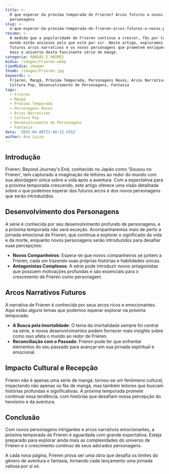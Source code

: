 ```yaml
---
title: >-
  O que esperar da próxima temporada de Frieren? Arcos futuros e novos
  personagens
slug: >-
  o-que-esperar-da-proxima-temporada-de-frieren-arcos-futuros-e-novos-personagens
resumo: >-
  À medida que a popularidade de Frieren continua a crescer, fãs por todo o
  mundo estão ansiosos pelo que está por vir. Neste artigo, exploramos os
  futuros arcos narrativos e os novos personagens que prometem enriquecer ainda
  mais o universo desta fascinante série de mangá.
categoria: MANGÁS E ANIMES
midia: /images/Frieren.webp
tipoMidia: imagem
thumb: /images/Frieren.jpg
keywords: >-
  Frieren, Mangá, Próxima Temporada, Personagens Novos, Arcos Narrativos,
  Cultura Pop, Desenvolvimento de Personagens, Fantasia
tags:
  - Frieren
  - Mangá
  - Próxima Temporada
  - Personagens Novos
  - Arcos Narrativos
  - Cultura Pop
  - Desenvolvimento de Personagens
  - Fantasia
data: '2025-04-06T21:40:22.555Z'
author: Ana Luiza
---
```


## Introdução

Frieren: Beyond Journey's End, conhecido no Japão como 'Sousou no Frieren', tem capturado a imaginação de leitores ao redor do mundo com sua abordagem única sobre a vida após a aventura. Com a expectativa para a próxima temporada crescendo, este artigo oferece uma visão detalhada sobre o que podemos esperar dos futuros arcos e dos novos personagens que serão introduzidos.

## Desenvolvimento dos Personagens

A série é conhecida por seu desenvolvimento profundo de personagens, e a próxima temporada não será exceção. Acompanharemos mais de perto a jornada emocional de Frieren, que continua a explorar o significado da vida e da morte, enquanto novos personagens serão introduzidos para desafiar suas percepções:

- **Novos Companheiros**: Espera-se que novos companheiros se juntem a Frieren, cada um trazendo suas próprias histórias e habilidades únicas.
- **Antagonistas Complexos**: A série pode introduzir novos antagonistas que possuem motivações profundas e são essenciais para o crescimento de Frieren como personagem.

## Arcos Narrativos Futuros

A narrativa de Frieren é conhecida por seus arcos ricos e emocionantes. Aqui estão alguns temas que podemos esperar explorar na próxima temporada:

- **A Busca pela Imortalidade**: O tema da imortalidade sempre foi central na série, e novos desenvolvimentos podem fornecer mais insights sobre como isso afeta o mundo ao redor de Frieren.
- **Reconciliação com o Passado**: Frieren pode ter que enfrentar elementos do seu passado para avançar em sua jornada espiritual e emocional.

## Impacto Cultural e Recepção

Frieren não é apenas uma série de mangá; tornou-se um fenômeno cultural, impactando não apenas os fãs de mangá, mas também leitores que buscam histórias profundas e significativas. A próxima temporada promete continuar essa tendência, com histórias que desafiam nossa percepção do heroísmo e da aventura.

## Conclusão

Com novos personagens intrigantes e arcos narrativos emocionantes, a próxima temporada de Frieren é aguardada com grande expectativa. Esteja preparado para explorar ainda mais as complexidades do universo de Frieren e o crescimento contínuo de seus adorados personagens.

A cada nova página, Frieren prova ser uma obra que desafia os limites do gênero de aventura e fantasia, tornando cada lançamento uma jornada valiosa por si só.
